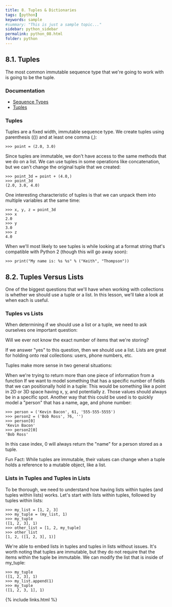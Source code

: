```yaml
---
title: 8. Tuples & Dictionaries
tags: [python]
keywords: sample
#summary: "This is just a sample topic..."
sidebar: python_sidebar
permalink: python_08.html
folder: python
---
```


## 8.1. Tuples

The most common immutable sequence type that we're going to work with is going to be the tuple.

### Documentation 

- [Sequence Types](https://docs.python.org/3/library/stdtypes.html#sequence-types-list-tuple-range)
- [Tuples](https://docs.python.org/3/library/stdtypes.html#tuple)

### Tuples

Tuples are a fixed width, immutable sequence type. We create tuples using parenthesis (()) and at least one comma (,):

```mcd
>>> point = (2.0, 3.0)
```

Since tuples are immutable, we don't have access to the same methods that we do on a list. We can use tuples in some operations like concatenation, but we can't change the original tuple that we created:

```mcd
>>> point_3d = point + (4.0,)
>>> point_3d
(2.0, 3.0, 4.0)
```

One interesting characteristic of tuples is that we can unpack them into multiple variables at the same time:

```mcd
>>> x, y, z = point_3d
>>> x
2.0
>>> y
3.0
>>> z
4.0
```

When we'll most likely to see tuples is while looking at a format string that's compatible with Python 2 (though this will go away soon):

```mcd
>>> print("My name is: %s %s" % ("Keith", "Thompson"))
```

## 8.2. Tuples Versus Lists

One of the biggest questions that we'll have when working with collections is whether we should use a tuple or a list. In this lesson, we'll take a look at when each is useful.

### Tuples vs Lists

When determining if we should use a list or a tuple, we need to ask ourselves one important question:

Will we ever not know the exact number of items that we're storing?

If we answer "yes" to this question, then we should use a list. Lists are great for holding onto real collections: users, phone numbers, etc.

Tuples make more sense in two general situations:

When we're trying to return more than one piece of information from a function
If we want to model something that has a specific number of fields that we can positionally hold in a tuple:
This would be something like a point in 2D or 3D space having x, y, and potentially z. Those values should always be in a specific spot.
Another way that this could be used is to quickly model a "person" that has a name, age, and phone number:

```mcd
>>> person = ('Kevin Bacon', 61, '555-555-5555')
>>> person2 = ('Bob Ross', 76, '')
>>> person[0]
'Kevin Bacon'
>>> person2[0]
'Bob Ross'
```

In this case index, 0 will always return the "name" for a person stored as a tuple.

Fun Fact: While tuples are immutable, their values can change when a tuple holds a reference to a mutable object, like a list.

### Lists in Tuples and Tuples in Lists

To be thorough, we need to understand how having lists within tuples (and tuples within lists) works. Let's start with lists within tuples, followed by tuples within lists:

```mcd
>>> my_list = [1, 2, 3]
>>> my_tuple = (my_list, 1)
>>> my_tuple
([1, 2, 3], 1)
>>> other_list = [1, 2, my_tuple]
>>> other_list
[1, 2, ([1, 2, 3], 1)]
```

We're able to embed lists in tuples and tuples in lists without issues. It's worth noting that tuples are immutable, but they do not require that the items within the tuple be immutable. We can modify the list that is inside of my_tuple:

```mcd
>>> my_tuple
([1, 2, 3], 1)
>>> my_list.append(1)
>>> my_tuple
([1, 2, 3, 1], 1)
```

{% include links.html %}